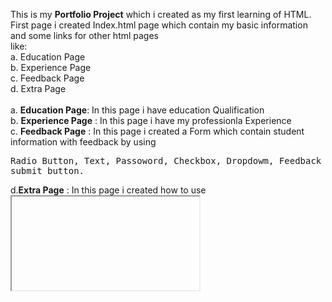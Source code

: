 This is my <b>Portfolio Project</b> which i created as my first learning of HTML.<br>
First page i created Index.html page which contain my basic information and some links for other html pages<br>
like:<br> 
a. Education Page<br>
b. Experience Page<br>
c. Feedback Page<br>
d. Extra Page<br><br>
a. <b>Education Page</b>: In this page i have education Qualification<br>
b. <b>Experience Page</b> : In this page i have my professionla Experience<br>
c. <b> Feedback Page</b> : In this page i created a Form which contain student information with feedback by using  
       <pre>Radio Button, Text, Passoword, Checkbox, Dropdowm, Feedback and submit button.</pre> 
d.<b>Extra Page</b> : In this page i created how to use <iframe> tag and video tag.
